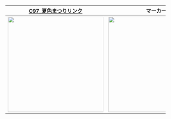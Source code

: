 ﻿|[C97_夏色まつりリンク](https://taninatsumi.github.io/C97_AR_Natsu/)|マーカー|
|---|---|
|<img src="https://taninatsumi.github.io/C97_AR_Natsu/assets/logo_qr.png" width="300px">|<img src="https://taninatsumi.github.io/C97_AR_Natsu/assets/logo_marker.png" width="300px">|
